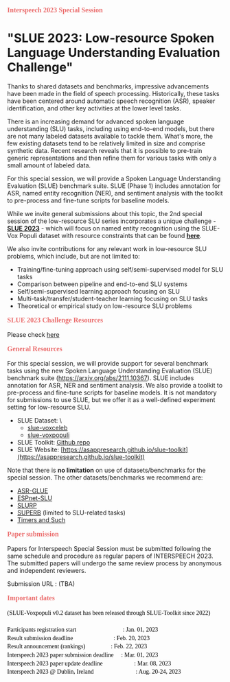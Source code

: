 
<p style="font: 16px Monaco; margin-left:0em; color:#eb6e6e;">
<b>Interspeech 2023 Special Session</b></p>

# "SLUE 2023: Low-resource Spoken Language Understanding Evaluation Challenge"

Thanks to shared datasets and benchmarks, impressive advancements have been made in the field of speech processing. Historically, these tasks have been centered around automatic speech recognition (ASR), speaker identification, and other key activities at the lower level tasks.

There is an increasing demand for advanced spoken language understanding (SLU) tasks, including using end-to-end models, but there are not many labeled datasets available to tackle them. What's more, the few existing datasets tend to be relatively limited in size and comprise synthetic data. Recent research reveals that it is possible to pre-train generic representations and then refine them for various tasks with only a small amount of labeled data.

For this special session, we will provide a Spoken Language Understanding Evaluation (SLUE) benchmark suite. SLUE (Phase 1) includes annotation for ASR, named entity recognition (NER), and sentiment analysis with the toolkit to pre-process and fine-tune scripts for baseline models.

While we invite general submissions about this topic, the 2nd special session of the low-resource SLU series incorporates a unique challenge - [<b>SLUE 2023</b>](./interspeech2023_challenge.md) - which will focus on named entity recognition using the SLUE-Vox Populi dataset with resource constraints that can be found [<b>here</b>](./interspeech2023_challenge.md).

We also invite contributions for any relevant work in low-resource SLU problems, which include, but are not limited to:
 - Training/fine-tuning approach using self/semi-supervised model for SLU tasks
 - Comparison between pipeline and end-to-end SLU systems
 - Self/semi-supervised learning approach focusing on SLU
 - Multi-task/transfer/student-teacher learning focusing on SLU tasks
 - Theoretical or empirical study on low-resource SLU problems


<p style="font: 16px Monaco; margin-left:0em; color:#eb6e6e;">
<b> SLUE 2023 Challenge Resources
</b></p>
<p>

Please check [here](./interspeech2023_challenge.md)

</p>




<p style="font: 16px Monaco; margin-left:0em; color:#eb6e6e;">
<b>General Resources
</b></p>

For this special session, we will provide support for several benchmark tasks using the new Spoken Language Understanding Evaluation (SLUE) benchmark suite (https://arxiv.org/abs/2111.10367). SLUE includes annotation for ASR, NER and sentiment analysis. We also provide a toolkit to pre-process and fine-tune scripts for baseline models. It is not mandatory for submissions to use SLUE, but we offer it as a well-defined experiment setting for low-resource SLU.

- SLUE Dataset: \
    - [slue-voxceleb](https://papers-slue.awsdev.asapp.com/slue-voxceleb_blind.tar.gz)
    - [slue-voxpopuli](https://papers-slue.awsdev.asapp.com/slue-voxpopuli_blind.tar.gz)
- SLUE Toolkit: [Github repo](https://github.com/asappresearch/slue-toolkit)
- SLUE Website: [https://asappresearch.github.io/slue-toolkit](https://asappresearch.github.io/slue-toolkit)

Note that there is **no limitation** on use of datasets/benchmarks for the special session. The other datasets/benchmarks we recommend are:

- [ASR-GLUE](https://arxiv.org/abs/2108.13048)
- [ESPnet-SLU](https://arxiv.org/pdf/2111.14706.pdf)
- [SLURP](https://arxiv.org/abs/2011.13205)
- [SUPERB](http://superbbenchmark.org) (limited to SLU-related tasks)
- [Timers and Such](https://arxiv.org/abs/2104.01604)

<p style="font: 16px Monaco; margin-left:0em; color:#eb6e6e;">
<b>Paper submission
</b></p>

Papers for Interspeech Special Session must be submitted following the same schedule and procedure as regular papers of INTERSPEECH 2023. The submitted papers will undergo the same review process by anonymous and independent reviewers.

Submission URL : (TBA)

<p style="font: 16px Monaco; margin-left:0em; color:#eb6e6e;">
<b>Important dates
</b></p>

<p style="font: 14px Monaco; margin-left:0em; color:black;line-height:1.4">
(SLUE-Voxpopuli v0.2 dataset has been released through SLUE-Toolkit since 2022) <br><br>
Participants registration start &emsp;&emsp;&emsp;&emsp;&emsp;&emsp;&nbsp;&nbsp;&nbsp;&nbsp;&nbsp; : Jan. 01, 2023<br>
Result submission deadline &emsp;&emsp;&emsp;&nbsp;&nbsp;&nbsp;&nbsp;&nbsp;&nbsp;&nbsp;&nbsp;&nbsp;&nbsp;&nbsp;&nbsp;&nbsp;&nbsp;: Feb. 20, 2023<br>
Result announcement (rankings) &emsp;&nbsp;&nbsp;&nbsp;&nbsp;&nbsp;&nbsp;&nbsp;&nbsp;&nbsp;&nbsp;&nbsp; : Feb. 22, 2023<br>
Interspeech 2023 paper submission deadline &emsp;: Mar. 01, 2023<br>
Interspeech 2023 paper update deadline &emsp;&emsp;&emsp;&emsp;&emsp;: Mar. 08, 2023<br>
Interspeech 2023 @ Dublin, Ireland &emsp;&emsp;&emsp;&emsp;&emsp;&emsp;&nbsp;&nbsp;&nbsp;: Aug. 20-24, 2023
</p>

<br><br><br><br><br><br>
